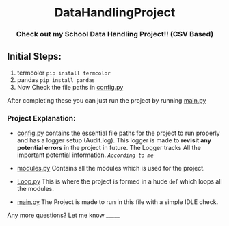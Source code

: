 <h1 align="center"> DataHandlingProject </h1>


<h3 align="center"> Check out my School Data Handling Project!! (CSV Based) </h3>


## Initial Steps: 
  1. termcolor `pip install termcolor`
  2. pandas `pip install pandas`
  3. Now Check the file paths in [config.py](https://github.com/HarshPatel5940/DataHandlingProject/blob/master/config.py)
  
After completing these you can just run the project by running [main.py](https://github.com/HarshPatel5940/DataHandlingProject/blob/master/main.py)


### Project Explanation:

 - [config.py](https://github.com/HarshPatel5940/DataHandlingProject/blob/master/config.py) contains the essential file paths for the project to run properly and has a logger setup (Audit.log). This logger is made to **revisit any potential errors** in the project in future. The Logger tracks All the important potential information. *`According to me`*

- [modules.py](https://github.com/HarshPatel5940/DataHandlingProject/blob/master/modules.py) Contains all the modules which is used for the project.

- [Loop.py](https://github.com/HarshPatel5940/DataHandlingProject/blob/master/Loop.py) This is where the project is formed in a hude `def` which loops all the modules.

- [main.py](https://github.com/HarshPatel5940/DataHandlingProject/blob/master/main.py) The Project is made to run in this file with a simple IDLE check.

Any more questions? Let me know _____
